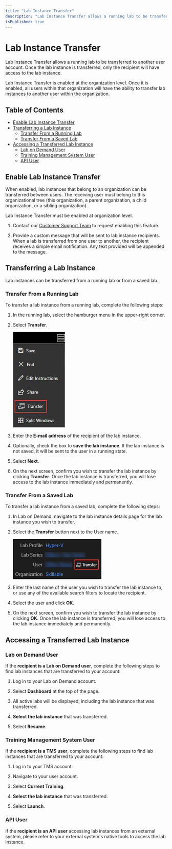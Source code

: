 ```yaml
---
title: "Lab Instance Transfer"
description: "Lab Instance Transfer allows a running lab to be transferred to another user account."
isPublished: true
---
```


# Lab Instance Transfer

Lab Instance Transfer allows a running lab to be transferred to another user account. Once the lab instance is transferred, only the recipient will have access to the lab instance. 

Lab Instance Transfer is enabled at the organization level. Once it is enabled, all users within that organization will have the ability to transfer lab instances to another user within the organization. 

## Table of Contents 

* [Enable Lab Instance Transfer](#enable-lab-instance-transfer)
* [Transferring a Lab Instance](#transferring-a-lab-instance)
  + [Transfer From a Running Lab](#transfer-from-a-running-lab)
  + [Transfer From a Saved Lab](#transfer-from-a-saved-lab)
* [Accessing a Transferred Lab Instance](#accessing-a-transferred-lab-instance)
  + [Lab on Demand User](#lab-on-demand-user)
  + [Training Management System User](#training-management-system-user)
  + [API User](#api-user)

## Enable Lab Instance Transfer

When enabled, lab instances that belong to an organization can be transferred between users. The receiving user must belong to this organizational tree (this organization, a parent organization, a child organization, or a sibling organization).

Lab Instance Transfer must be enabled at organization level. 

1. Contact our [Customer Support Team](https://skill.info/support) to request enabling this feature.  

1. Provide a custom message that will be sent to lab instance recipients. When a lab is transferred from one user to another, the recipient receives a simple email notification. Any text provided will be appended to the message. 

## Transferring a Lab Instance

Lab instances can be transferred from a running lab or from a saved lab. 

### Transfer From a Running Lab 

To transfer a lab instance from a running lab, complete the following steps: 

1. In the running lab, select the hamburger menu in the upper-right corner. 

1. Select **Transfer**.

    ![Transfer from a running lab instance](images/transfer-from-running-instance.png)

1. Enter the **E-mail address** of the recipient of the lab instance. 

1. Optionally, check the box to **save the lab instance**. If the lab instance is not saved, it will be sent to the user in a running state. 

1. Select **Next**. 

1. On the next screen, confirm you wish to transfer the lab instance by clicking **Transfer**. Once the lab instance is transferred, you will lose access to the lab instance immediately and permanently. 

### Transfer From a Saved Lab 

To transfer a lab instance from a saved lab, complete the following steps: 

1. In Lab on Demand, navigate to the lab instance details page for the lab instance you wish to transfer. 

1. Select the **Transfer** button next to the User name. 

    ![Transfer from a saved lab instance](images/transfer-from-a-saved-instance.png)

1. Enter the last name of the user you wish to transfer the lab instance to, or use any of the available search filters to locate the recipient. 

1. Select the user and click **OK**.

1. On the next screen, confirm you wish to transfer the lab instance by clicking **OK**. Once the lab instance is transferred, you will lose access to the lab instance immediately and permanently. 

## Accessing a Transferred Lab Instance

### Lab on Demand User

If the **recipient is a Lab on Demand user**, complete the following steps to find lab instances that are transferred to your account: 

1. Log in to your Lab on Demand account. 

1. Select **Dashboard** at the top of the page. 

1. All active labs will be displayed, including the lab instance that was transferred. 

1. **Select the lab instance** that was transferred. 

1. Select **Resume**. 

### Training Management System User

If the **recipient is a TMS user**, complete the following steps to find lab instances that are transferred to your account: 

1. Log in to your TMS account. 

1. Navigate to your user account.

1. Select **Current Training**.

1. **Select the lab instance** that was transferred. 

1. Select **Launch**. 

### API User

If the **recipient is an API user** accessing lab instances from an external system, please refer to your external system's native tools to access the lab instance.
